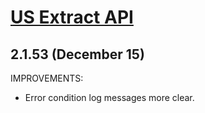 # [US Extract API](https://smartystreets/docs/local/us-extract-api)

## 2.1.53 (December 15)

IMPROVEMENTS:

- Error condition log messages more clear.
